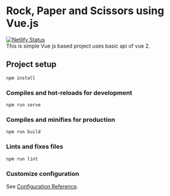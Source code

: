 # Rock, Paper and Scissors using Vue.js
[![Netlify Status](https://api.netlify.com/api/v1/badges/ed79d6b1-ede9-4ad9-825f-053d75401f4a/deploy-status)](https://relaxed-noether-4ea07f.netlify.app/) <br>
This is simple Vue js based project uses basic api of vue 2.

## Project setup
```
npm install
```

### Compiles and hot-reloads for development
```
npm run serve
```

### Compiles and minifies for production
```
npm run build
```

### Lints and fixes files
```
npm run lint
```

### Customize configuration
See [Configuration Reference](https://cli.vuejs.org/config/).
